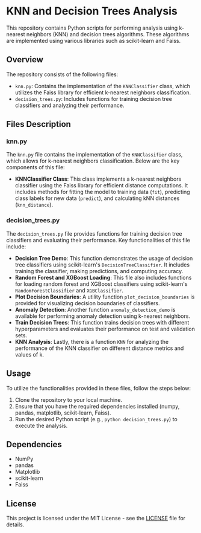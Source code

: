 # KNN and Decision Trees Analysis

This repository contains Python scripts for performing analysis using k-nearest neighbors (KNN) and decision trees algorithms. These algorithms are implemented using various libraries such as scikit-learn and Faiss.

## Overview

The repository consists of the following files:

- `knn.py`: Contains the implementation of the `KNNClassifier` class, which utilizes the Faiss library for efficient k-nearest neighbors classification.
- `decision_trees.py`: Includes functions for training decision tree classifiers and analyzing their performance.

## Files Description

### knn.py

The `knn.py` file contains the implementation of the `KNNClassifier` class, which allows for k-nearest neighbors classification. Below are the key components of this file:

- **KNNClassifier Class**: This class implements a k-nearest neighbors classifier using the Faiss library for efficient distance computations. It includes methods for fitting the model to training data (`fit`), predicting class labels for new data (`predict`), and calculating kNN distances (`knn_distance`).
  
### decision_trees.py

The `decision_trees.py` file provides functions for training decision tree classifiers and evaluating their performance. Key functionalities of this file include:

- **Decision Tree Demo**: This function demonstrates the usage of decision tree classifiers using scikit-learn's `DecisionTreeClassifier`. It includes training the classifier, making predictions, and computing accuracy.
- **Random Forest and XGBoost Loading**: This file also includes functions for loading random forest and XGBoost classifiers using scikit-learn's `RandomForestClassifier` and `XGBClassifier`.
- **Plot Decision Boundaries**: A utility function `plot_decision_boundaries` is provided for visualizing decision boundaries of classifiers.
- **Anomaly Detection**: Another function `anomaly_detection_demo` is available for performing anomaly detection using k-nearest neighbors.
- **Train Decision Trees**: This function trains decision trees with different hyperparameters and evaluates their performance on test and validation sets.
- **KNN Analysis**: Lastly, there is a function `KNN` for analyzing the performance of the KNN classifier on different distance metrics and values of k.

## Usage

To utilize the functionalities provided in these files, follow the steps below:

1. Clone the repository to your local machine.
2. Ensure that you have the required dependencies installed (numpy, pandas, matplotlib, scikit-learn, Faiss).
3. Run the desired Python script (e.g., `python decision_trees.py`) to execute the analysis.

## Dependencies

- NumPy
- pandas
- Matplotlib
- scikit-learn
- Faiss

## License

This project is licensed under the MIT License - see the [LICENSE](LICENSE) file for details.

